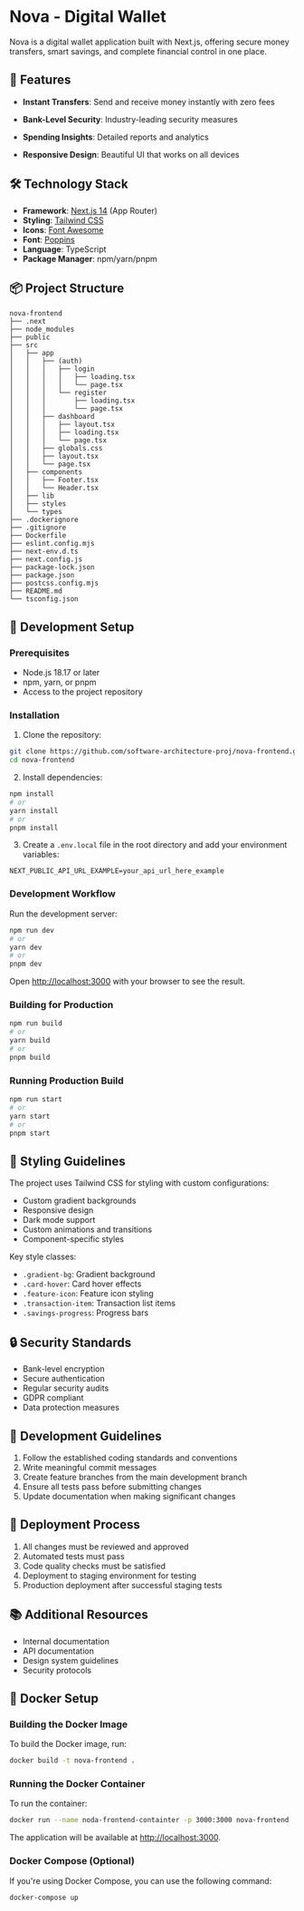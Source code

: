 # Nova - Digital Wallet

Nova is a digital wallet application built with Next.js, offering secure money transfers, smart savings, and complete financial control in one place.

## 🚀 Features

- **Instant Transfers**: Send and receive money instantly with zero fees
- **Bank-Level Security**: Industry-leading security measures
- **Spending Insights**: Detailed reports and analytics

- **Responsive Design**: Beautiful UI that works on all devices

## 🛠️ Technology Stack

- **Framework**: [Next.js 14](https://nextjs.org/) (App Router)
- **Styling**: [Tailwind CSS](https://tailwindcss.com/)
- **Icons**: [Font Awesome](https://fontawesome.com/)
- **Font**: [Poppins](https://fonts.google.com/specimen/Poppins)
- **Language**: TypeScript
- **Package Manager**: npm/yarn/pnpm

## 📦 Project Structure

```
nova-frontend
├── .next
├── node_modules
├── public
├── src
│   ├── app
│   │   ├── (auth)
│   │   │   ├── login
│   │   │   │   ├── loading.tsx
│   │   │   │   └── page.tsx
│   │   │   └── register
│   │   │       ├── loading.tsx
│   │   │       └── page.tsx
│   │   ├── dashboard
│   │   │   ├── layout.tsx
│   │   │   ├── loading.tsx
│   │   │   └── page.tsx
│   │   ├── globals.css
│   │   ├── layout.tsx
│   │   └── page.tsx
│   ├── components
│   │   ├── Footer.tsx
│   │   └── Header.tsx
│   ├── lib
│   ├── styles
│   └── types
├── .dockerignore
├── .gitignore
├── Dockerfile
├── eslint.config.mjs
├── next-env.d.ts
├── next.config.js
├── package-lock.json
├── package.json
├── postcss.config.mjs
├── README.md
└── tsconfig.json

```

## 🚀 Development Setup

### Prerequisites

- Node.js 18.17 or later
- npm, yarn, or pnpm
- Access to the project repository

### Installation

1. Clone the repository:
```bash
git clone https://github.com/software-architecture-proj/nova-frontend.git
cd nova-frontend
```

2. Install dependencies:
```bash
npm install
# or
yarn install
# or
pnpm install
```

3. Create a `.env.local` file in the root directory and add your environment variables:
```env
NEXT_PUBLIC_API_URL_EXAMPLE=your_api_url_here_example
```

### Development Workflow

Run the development server:

```bash
npm run dev
# or
yarn dev
# or
pnpm dev
```

Open [http://localhost:3000](http://localhost:3000) with your browser to see the result.

### Building for Production

```bash
npm run build
# or
yarn build
# or
pnpm build
```

### Running Production Build

```bash
npm run start
# or
yarn start
# or
pnpm start
```

## 🎨 Styling Guidelines

The project uses Tailwind CSS for styling with custom configurations:

- Custom gradient backgrounds
- Responsive design
- Dark mode support
- Custom animations and transitions
- Component-specific styles

Key style classes:
- `.gradient-bg`: Gradient background
- `.card-hover`: Card hover effects
- `.feature-icon`: Feature icon styling
- `.transaction-item`: Transaction list items
- `.savings-progress`: Progress bars



## 🔒 Security Standards

- Bank-level encryption
- Secure authentication
- Regular security audits
- GDPR compliant
- Data protection measures

## 📝 Development Guidelines

1. Follow the established coding standards and conventions
2. Write meaningful commit messages
3. Create feature branches from the main development branch
4. Ensure all tests pass before submitting changes
5. Update documentation when making significant changes

## 🔄 Deployment Process

1. All changes must be reviewed and approved
2. Automated tests must pass
3. Code quality checks must be satisfied
4. Deployment to staging environment for testing
5. Production deployment after successful staging tests

## 📚 Additional Resources

- Internal documentation
- API documentation
- Design system guidelines
- Security protocols

## 🐳 Docker Setup

### Building the Docker Image

To build the Docker image, run:

```bash
docker build -t nova-frontend .
```

### Running the Docker Container

To run the container:

```bash
docker run --name noda-frontend-containter -p 3000:3000 nova-frontend
```

The application will be available at [http://localhost:3000](http://localhost:3000).

### Docker Compose (Optional)

If you're using Docker Compose, you can use the following command:

```bash
docker-compose up
```
